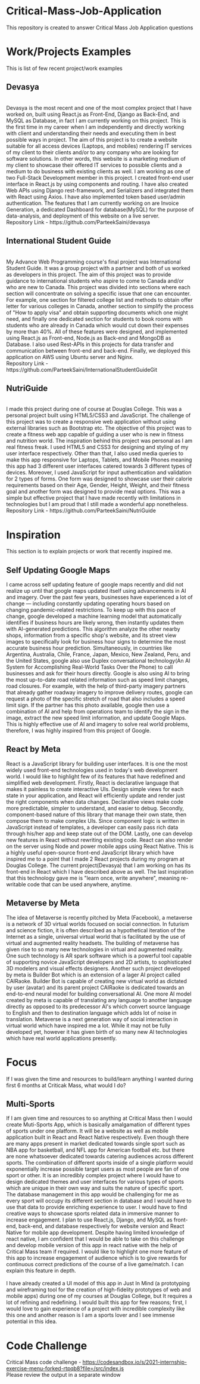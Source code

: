 # Critical-Mass-Job-Application
This repository is created to answer Critical Mass Job Application questions 

# Work/Projects Examples
This is list of few recent project/work examples

<h2>Devasya</h2><br/>
Devasya is the most recent and one of the most complex project that I have worked on, built using React.js as Front-End, Django as Back-End, and MySQL as Database, in fact I am currently working on this project. This is the first time in my career when I am independently and directly working with client and understanding their needs and executing them in best possible ways in project. The aim of this project is to create a website suitable for all access devices (Laptops, and mobiles) rendering IT services of my client to their clients and/or to any company who are looking for software solutions. In other words, this website is a marketing medium of  my client to showcase their offered IT services to possible clients and a medium to do business with existing clients as well. I am working as one of two Full-Stack Development member in this project. I created front-end user interface in React.js by using components and routing. I have also created Web APIs using Django rest-framework, and Serializers and integrated them with React using Axios. I have also implemented token based user/admin authentication. The features that I am currently working on are Invoice Generation, a dedicated Dashboard for database(MySQL) for the purpose of data-analysis, and deployment of this website on a live server.<br/>
Repository Link - https://github.com/ParteekSaini/devasya

<h2>International Student Guide</h2><br/>
My Advance Web Programming course's final project was International Student Guide. It was a group project with a partner and both of us worked as developers in this project. The aim of this project was to provide guidance to international students who aspire to come to Canada and/or who are new to Canada. This project was divided into sections where each section will concentrate on solving a specific issue that one can encounter. For example, one section for filtered college list and methods to obtain offer letter for various colleges in Canada, another section to simplify the process of "How to apply visa" and obtain supporting documents which one might need, and finally one dedicated section for students to book rooms with students who are already in Canada which would cut down their expenses by more than 40%. All of these features were designed, and implemented using React.js as Front-end, Node.js as Back-end and MongoDB as Database. I also used Rest-APIs in this projects for data transfer and communication between front-end and back-end. Finally, we deployed this application on AWS using Ubuntu server and Nginx.<br/>
Repository Link - https://github.com/ParteekSaini/InternationalStudentGuideGit

<h2>NutriGuide</h2><br/>
I made this project during one of course at Douglas College. This was a personal project built using HTML5/CSS3 and JavaScript. The challenge of this project was to create a responsive web application without using external libraries such as Bootstrap etc. The objective of this project was to create a fitness web app capable of guiding a user who is new in fitness and nutrition world. The inspiration behind this project was personal as I am real fitness freak. I used HTML5 and CSS3 for designing and styling of my user interface respectively. Other than that, I also used media queries to make this app responsive for Laptops, Tablets, and Mobile Phones meaning this app had 3 different user interfaces catered towards 3 different types of devices. Moreover, I used JavaScript for input authentication and validation for 2 types of forms. One form was designed to showcase user their calorie requirements based on their Age, Gender, Height, Weight, and their fitness goal and another form was designed to provide meal options. This was a simple but effective project that I have made recently with limitations in technologies but I am proud that I still made a wonderful app nonetheless.<br/>
Repository Link - https://github.com/ParteekSaini/NutriGuide

# Inspiration
This section is to explain projects or work that recently inspired me.

<h2>Self Updating Google Maps</h2>
I came across self updating feature of google maps recently and did not realize up until that google maps updated itself using advancements in AI and imagery.
Over the past few years, businesses have experienced a lot of change — including constantly updating operating hours based on changing pandemic-related restrictions. To keep up with this pace of change, google developed a machine learning model that automatically identifies if business hours are likely wrong, then instantly updates them with AI-generated predictions. This algorithm analyze the other nearby shops, information from a specific shop's website, and its street view images to specifically look for business hour signs to determine the most accurate business hour prediction. Simultaneously, in countries like Argentina, Australia, Chile, France, Japan, Mexico, New Zealand, Peru, and the United States, google also use Duplex conversational technology(An AI System for Accomplishing Real-World Tasks Over the Phone) to call businesses and ask for their hours directly. Google is also using AI to bring the most up-to-date road related information such as speed limit changes, road closures. For example, with the help of third-party imagery partners that already gather roadway imagery to improve delivery routes, google can request a photo of the specific stretch of road that also includes a speed limit sign. If the partner has this photo available, google then use a combination of AI and help from operations team to identify the sign in the image, extract the new speed limit information, and update Google Maps. This is highly effective use of AI and imagery to solve real world problems, therefore, I was highly inspired from this project of Google.

<h2>React by Meta</h2>
React is a JavaScript library for building user interfaces. It is one the most widely used front-end technologies used in today's web development world. I would like to highlight few of its features that have redefined and simplified web development. Firstly, React is declarative language that makes it painless to create interactive UIs. Design simple views for each state in your application, and React will efficiently update and render just the right components when data changes. Declarative views make code more predictable, simpler to understand, and easier to debug. Secondly, component-based nature of this library that manage their own state, then compose them to make complex UIs. Since component logic is written in JavaScript instead of templates, a developer can easily pass rich data through his/her app and keep state out of the DOM. Lastly, one can develop new features in React without rewriting existing code. React can also render on the server using Node and power mobile apps using React Native. This is a highly useful open-source front-end JavaScript library which have inspired me to a point that I made 2 React projects during my program at Douglas College. The current project(Devasya) that I am working on has its front-end in React which I have described above as well. The last inspiration that this technology gave me is "learn once, write anywhere", meaning re-writable code that can be used anywhere, anytime.

<h2>Metaverse by Meta</h2>
The idea of Metaverse is recently pitched by Meta (Facebook), a metaverse is a network of 3D virtual worlds focused on social connection. In futurism and science fiction, it is often described as a hypothetical iteration of the Internet as a single, universal virtual world that is facilitated by the use of virtual and augmented reality headsets. The building of metaverse has given rise to so many new technologies in virtual and augmented reality. One such technology is AR spark software which is a powerful tool capable of supporting novice JavaScript developers and 2D artists, to sophisticated 3D modelers and visual effects designers. Another such project developed by meta is Builder Bot which is an extension of a lager AI project called CAIRaoke. Builder Bot is capable of creating new virtual world as dictated by user (avatar) and its parent project CAIRaoke is dedicated towards an end-to-end neural model for building conversational AI. One more AI model created by meta is capable of translating any language to another language directly as opposed to its predecessor AI's which convert source language to English and then to destination language which adds lot of noise in translation. Metaverse is a next generation way of social interaction in virtual world which have inspired me a lot. While it may not be fully developed yet, however it has given birth of so many new AI technologies which have real world applications presently.    

# Focus
If I was given the time and resources to build/learn anything I wanted during first 6 months at Criticak Mass, what would I do?
<br/>
<h2>Multi-Sports</h2>
If I am given time and resources to so anything at Critical Mass then I would create Muti-Sports App, which is basically amalgamation of different types of sports under one platform. It will be a website as well as mobile application built in React and React Native respectively. Even though there are many apps present in market dedicated towards single sport such as NBA app for basketball, and NFL app for American football etc. but there are none whatsoever dedicated towards catering audiences across different sports. The combination of different sports inside of a single platform would exponentially increase possible target users as most people are fan of one sport or other. It is an incredibly complex project where I would have to design dedicated themes and user interfaces for various types of sports which are unique in their own way and suits the nature of specific sport. The database management in this app would be challenging for me as every sport will occupy its different section in database and I would have to use that data to provide enriching experience to user. I would have to find creative ways to showcase sports related data in immersive manner to increase engagement. I plan to use React.js, Django, and MySQL as front-end, back-end, and database respectively for website version and React Native for mobile app development. Despite having limited knowledge of react native, I am confident that I would be able to take on this challenge and develop mobile version of this app in react native with the help of Critical Mass team if required. I would like to highlight one more feature of this app to increase engagement of audience which is to give rewards for continuous correct predictions of the course of a live game/match. I can explain this feature in depth.
<br/><br/>
I have already created a UI model of this app in Just In Mind (a prototyping and wireframing tool for the creation of high-fidelity prototypes of web and mobile apps) during one of my courses at Douglas College, but It requires a lot of refining and redefining. I would built this app for few reasons; first, I would love to gain experience of a project with incredible complexity like this one and another reason is I am a sports lover and I see immense potential in this idea.




# Code Challenge
Critical Mass code challenge - https://codesandbox.io/s/2021-internship-exercise-menu-forked-rtpqb8?file=/src/index.js <br/>
Please review the output in a separate window 
